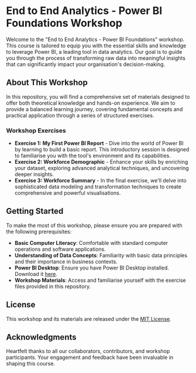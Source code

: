 # End to End Analytics - Power BI Foundations Workshop

Welcome to the "End to End Analytics - Power BI Foundations" workshop. This course is tailored to equip you with the essential skills and knowledge to leverage Power BI, a leading tool in data analytics. Our goal is to guide you through the process of transforming raw data into meaningful insights that can significantly impact your organisation's decision-making.

## About This Workshop

In this repository, you will find a comprehensive set of materials designed to offer both theoretical knowledge and hands-on experience. We aim to provide a balanced learning journey, covering fundamental concepts and practical application through a series of structured exercises.

### Workshop Exercises

- **Exercise 1: My First Power BI Report** - Dive into the world of Power BI by learning to build a basic report. This introductory session is designed to familiarise you with the tool's environment and its capabilities.
- **Exercise 2: Workforce Demographic** - Enhance your skills by enriching your dataset, exploring advanced analytical techniques, and uncovering deeper insights.
- **Exercise 3: Workforce Summary** - In the final exercise, we'll delve into sophisticated data modeling and transformation techniques to create comprehensive and powerful visualisations.

## Getting Started

To make the most of this workshop, please ensure you are prepared with the following prerequisites:

- **Basic Computer Literacy**: Comfortable with standard computer operations and software applications.
- **Understanding of Data Concepts**: Familiarity with basic data principles and their importance in business contexts.
- **Power BI Desktop**: Ensure you have Power BI Desktop installed. Download it [here](https://www.microsoft.com/en-au/download/details.aspx?id=58494).
- **Workshop Materials**: Access and familiarise yourself with the exercise files provided in this repository.

## License

This workshop and its materials are released under the [MIT License](LICENSE).

## Acknowledgments

Heartfelt thanks to all our collaborators, contributors, and workshop participants. Your engagement and feedback have been invaluable in shaping this course.
